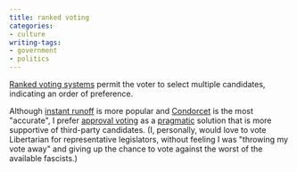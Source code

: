 ```yaml
---
title: ranked voting
categories:
- culture
writing-tags:
- government
- politics
---
```


[Ranked voting systems][1] permit the voter to select multiple candidates, indicating an order of preference.

   [1]: http://en.wikipedia.org/wiki/Voting_system#Ranked_voting_methods

Although [instant runoff][2] is more popular and [Condorcet][3] is the most "accurate", I prefer [approval voting][4] as a [pragmatic][5] solution that is more supportive of third-party candidates.  (I, personally, would love to vote Libertarian for representative legislators, without feeling I was "throwing my vote away" and giving up the chance to vote against the worst of the available fascists.)

   [2]: http://www.fairvote.org/irv/
   [3]: http://www.eskimo.com/~robla/politics/condorcet.html
   [4]: http://approvalvoting.org/
   [5]: http://electionmethods.org/action.htm
